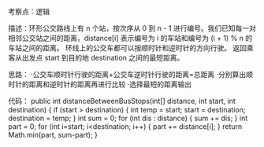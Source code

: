 考察点：逻辑

描述：环形公交路线上有 n 个站，按次序从 0 到 n - 1 进行编号。我们已知每一对相邻公交站之间的距离，distance[i] 表示编号为 i 的车站和编号为 (i + 1) % n 的车站之间的距离。
      环线上的公交车都可以按顺时针和逆时针的方向行驶。
      返回乘客从出发点 start 到目的地 destination 之间的最短距离。

思路：
·公交车顺时针行驶的距离+公交车逆时针行驶的距离=总距离
·分别算出顺时针的距离和逆时针的距离再进行比较
·选择最短的距离输出

代码：
public int distanceBetweenBusStops(int[] distance, int start, int destination) {
    if (start > destination) {
		int temp = start;
		start = destination;
		destination = temp;
	}
	int sum = 0;
	for (int dis : distance) {
		sum += dis;
	}
	int part = 0;
	for (int i=start; i<destination; i++) {
		part += distance[i];
	}
	return Math.min(part, sum-part);
}
